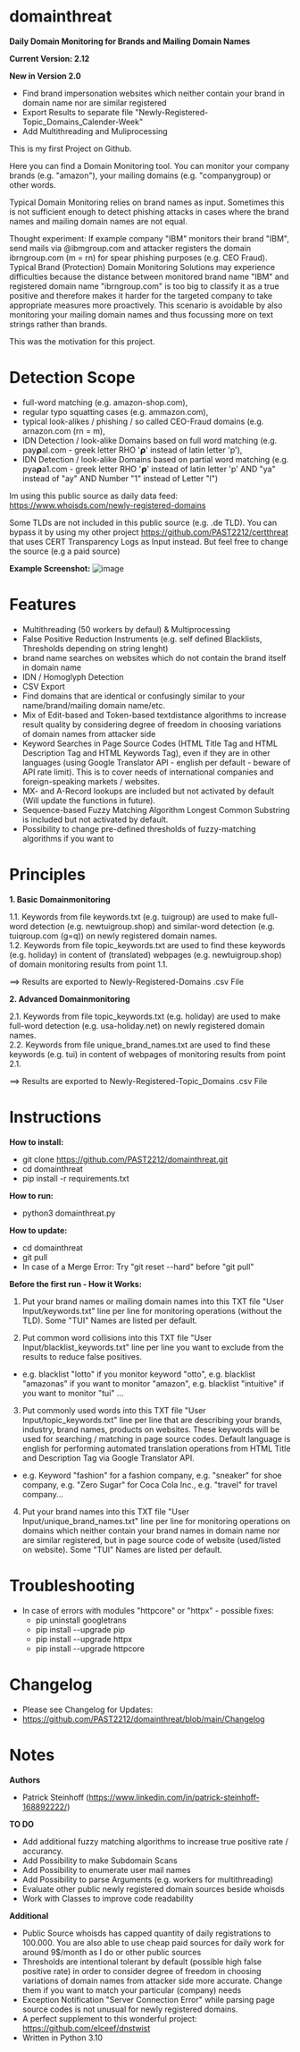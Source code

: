 # domainthreat
**Daily Domain Monitoring for Brands and Mailing Domain Names**

**Current Version: 2.12**

**New in Version 2.0**
- Find brand impersonation websites which neither contain your brand in domain name nor are similar registered
- Export Results to separate file "Newly-Registered-Topic_Domains_Calender-Week"
- Add Multithreading and Muliprocessing

This is my first Project on Github.

Here you can find a Domain Monitoring tool. You can monitor your company brands (e.g. "amazon"), your mailing domains (e.g. "companygroup) or other words.

Typical Domain Monitoring relies on brand names as input. Sometimes this is not sufficient enough to detect phishing attacks in cases where the brand names and mailing domain names are not equal.

Thought experiment:
If example company "IBM" monitors their brand "IBM", send mails via @ibmgroup.com and attacker registers the domain ibrngroup.com (m = rn) for spear phishing purposes (e.g. CEO Fraud). 
Typical Brand (Protection) Domain Monitoring Solutions may experience difficulties because the distance between monitored brand name "IBM" and registered domain name "ibrngroup.com" is too big to classify it as a true positive and therefore makes it harder for the targeted company to take appropriate measures more proactively. This scenario is avoidable by also monitoring your mailing domain names and thus focussing more on text strings rather than brands.

This was the motivation for this project.

# **Detection Scope**
- full-word matching (e.g. amazon-shop.com), 
- regular typo squatting cases (e.g. ammazon.com), 
- typical look-alikes / phishing / so called CEO-Fraud domains (e.g. arnazon.com (rn = m),
- IDN Detection / look-alike Domains based on full word matching (e.g. 𝗉ay𝞀al.com - greek letter RHO '𝞀' instead of latin letter 'p'),
- IDN Detection / look-alike Domains based on partial word matching (e.g. 𝗉ya𝞀a1.com - greek letter RHO '𝞀' instead of latin letter 'p' AND "ya" instead of "ay" AND Number "1" instead of Letter "l")

Im using this public source as daily data feed:
https://www.whoisds.com/newly-registered-domains

Some TLDs are not included in this public source (e.g. .de TLD). You can bypass it by using my other project https://github.com/PAST2212/certthreat that uses CERT Transparency Logs as Input instead. But feel free to change the source (e.g a paid source)

**Example Screenshot:**
![image](https://user-images.githubusercontent.com/124390875/219737268-0767db9d-0b9d-4a7e-9fba-83b1bf8e3636.png)

# **Features**
- Multithreading (50 workers by defaul) & Multiprocessing
- False Positive Reduction Instruments (e.g. self defined Blacklists, Thresholds depending on string lenght)
- brand name searches on websites which do not contain the brand itself in domain name
- IDN / Homoglyph Detection
- CSV Export
- Find domains that are identical or confusingly similar to your name/brand/mailing domain name/etc.
- Mix of Edit-based and Token-based textdistance algorithms to increase result quality by considering degree of freedom in choosing variations of domain names from attacker side
- Keyword Searches in Page Source Codes (HTML Title Tag and HTML Description Tag and HTML Keywords Tag), even if they are in other languages (using Google Translator API - english per default - beware of API rate limit). This is to cover needs of international companies and foreign-speaking markets / websites.
- MX- and A-Record lookups are included but not activated by default (Will update the functions in future).
- Sequence-based Fuzzy Matching Algorithm Longest Common Substring is included but not activated by default.
- Possibility to change pre-defined thresholds of fuzzy-matching algorithms if you want to<br>


# **Principles**
**1. Basic Domainmonitoring**<br>

1.1. Keywords from file keywords.txt (e.g. tuigroup) are used to make full-word detection (e.g. newtuigroup.shop) and similar-word detection (e.g. tuiqroup.com (g=q)) on newly registered domain names.<br>
1.2. Keywords from file topic_keywords.txt are used to find these keywords (e.g. holiday) in content of (translated) webpages (e.g. newtuigroup.shop) of domain monitoring results from point 1.1.<br>

   ==> Results are exported to Newly-Registered-Domains .csv File<br>

**2. Advanced Domainmonitoring**<br>

2.1. Keywords from file topic_keywords.txt (e.g. holiday) are used to make full-word detection (e.g. usa-holiday.net) on newly registered domain names.<br>
2.2. Keywords from file unique_brand_names.txt are used to find these keywords (e.g. tui) in content of webpages of monitoring results from point 2.1.<br>

   ==> Results are exported to Newly-Registered-Topic_Domains .csv File<br>

# **Instructions**

**How to install:**
- git clone https://github.com/PAST2212/domainthreat.git
- cd domainthreat
- pip install -r requirements.txt

**How to run:**
- python3 domainthreat.py

**How to update:**
- cd domainthreat
- git pull
- In case of a Merge Error: Try "git reset --hard" before "git pull"

**Before the first run - How it Works:**
1. Put your brand names or mailing domain names into this TXT file "User Input/keywords.txt" line per line for monitoring operations (without the TLD). Some "TUI" Names are listed per default.

2. Put common word collisions into this TXT file "User Input/blacklist_keywords.txt" line per line you want to exclude from the results to reduce false positives.
-  e.g. blacklist "lotto" if you monitor keyword "otto", e.g. blacklist "amazonas" if you want to monitor "amazon", e.g. blacklist "intuitive" if you want to monitor "tui" ...

3. Put commonly used words into this TXT file "User Input/topic_keywords.txt" line per line that are describing your brands, industry, brand names, products on websites. These keywords will be used for searching / matching in page source codes. Default language is english for performing automated translation operations from HTML Title and Description Tag via Google Translator API.
-  e.g. Keyword "fashion" for a fashion company, e.g. "sneaker" for shoe company, e.g. "Zero Sugar" for Coca Cola Inc., e.g. "travel" for travel company...

4. Put your brand names into this TXT file "User Input/unique_brand_names.txt" line per line for monitoring operations on domains which neither contain your brand names in domain name nor are similar registered, but in page source code of website (used/listed on website). Some "TUI" Names are listed per default.

# **Troubleshooting**
- In case of errors with modules "httpcore" or "httpx" - possible fixes:
   - pip uninstall googletrans
   - pip install --upgrade pip
   - pip install --upgrade httpx
   - pip install --upgrade httpcore

# **Changelog**
- Please see Changelog for Updates:
- https://github.com/PAST2212/domainthreat/blob/main/Changelog

# **Notes**

**Authors**
- Patrick Steinhoff (https://www.linkedin.com/in/patrick-steinhoff-168892222/)

**TO DO**
- Add additional fuzzy matching algorithms to increase true positive rate / accurancy.
- Add Possibility to make Subdomain Scans
- Add Possibility to enumerate user mail names
- Add Possibility to parse Arguments (e.g. workers for multithreading)
- Evaluate other public newly registered domain sources beside whoisds
- Work with Classes to improve code readability

**Additional**
- Public Source whoisds has capped quantity of daily registrations to 100.000. You are also able to use cheap paid sources for daily work for around 9$/month as I do or other public sources
- Thresholds are intentional tolerant by default (possible high false positive rate) in order to consider degree of freedom in choosing variations of domain names from attacker side more accurate. Change them if you want to match your particular (company) needs
- Exception Notification "Server Connection Error" while parsing page source codes is not unusual for newly registered domains.
- A perfect supplement to this wonderful project: https://github.com/elceef/dnstwist
- Written in Python 3.10
